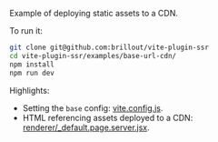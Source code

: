 Example of deploying static assets to a CDN.

To run it:

```bash
git clone git@github.com:brillout/vite-plugin-ssr
cd vite-plugin-ssr/examples/base-url-cdn/
npm install
npm run dev
```

Highlights:
 - Setting the `base` config: [vite.config.js](vite.config.js).
 - HTML referencing assets deployed to a CDN: [renderer/_default.page.server.jsx](renderer/_default.page.server.jsx).
